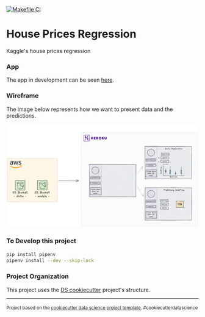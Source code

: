 [![Makefile CI](https://github.com/guyrux/house_prices_regression/actions/workflows/makefile.yml/badge.svg)](https://github.com/guyrux/house_prices_regression/actions/workflows/makefile.yml)
# House Prices Regression

Kaggle's house prices regression

### App

The app in development can be seen [here](https://house-prediction-porquito.herokuapp.com/).
### Wireframe

The image below represents how we want to present data and the predictions.

![](./references/wireframe.png)

### To Develop this project

```bash
pip install pipenv
pipenv install --dev --skip-lock
```

### Project Organization

This project uses the [DS cookiecutter](https://drivendata.github.io/cookiecutter-data-science/) project's structure.

---

<p><small>Project based on the <a target="_blank" href="https://drivendata.github.io/cookiecutter-data-science/">cookiecutter data science project template</a>. #cookiecutterdatascience</small></p>
